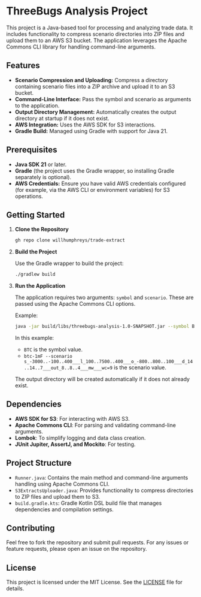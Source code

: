 # ThreeBugs Analysis Project

This project is a Java-based tool for processing and analyzing trade data. It includes functionality to compress scenario directories into ZIP files and upload them to an AWS S3 bucket. The application leverages the Apache Commons CLI library for handling command-line arguments.

## Features

- **Scenario Compression and Uploading:** Compress a directory containing scenario files into a ZIP archive and upload it to an S3 bucket.
- **Command-Line Interface:** Pass the symbol and scenario as arguments to the application.
- **Output Directory Management:** Automatically creates the output directory at startup if it does not exist.
- **AWS Integration:** Uses the AWS SDK for S3 interactions.
- **Gradle Build:** Managed using Gradle with support for Java 21.

## Prerequisites

- **Java SDK 21** or later.
- **Gradle** (the project uses the Gradle wrapper, so installing Gradle separately is optional).
- **AWS Credentials:** Ensure you have valid AWS credentials configured (for example, via the AWS CLI or environment variables) for S3 operations.

## Getting Started

1. **Clone the Repository**

   ```bash
   gh repo clone willhumphreys/trade-extract
   ```

2. **Build the Project**

   Use the Gradle wrapper to build the project:

   ```bash
   ./gradlew build
   ```

3. **Run the Application**

   The application requires two arguments: `symbol` and `scenario`. These are passed using the Apache Commons CLI options.

   Example:

   ```bash
   java -jar build/libs/threebugs-analysis-1.0-SNAPSHOT.jar --symbol BTC --scenario --symbol btc-1mF --scenario s_-3000..-100..400___l_100..7500..400___o_-800..800..100___d_14..14..7___out_8..8..4___mw___wc=9
   ```

   In this example:
   - `BTC` is the symbol value.
   - `btc-1mF --scenario s_-3000..-100..400___l_100..7500..400___o_-800..800..100___d_14..14..7___out_8..8..4___mw___wc=9` is the scenario value.

   The output directory will be created automatically if it does not already exist.

## Dependencies

- **AWS SDK for S3**: For interacting with AWS S3.
- **Apache Commons CLI**: For parsing and validating command-line arguments.
- **Lombok**: To simplify logging and data class creation.
- **JUnit Jupiter, AssertJ, and Mockito**: For testing.

## Project Structure

- `Runner.java`: Contains the main method and command-line arguments handling using Apache Commons CLI.
- `S3ExtractsUploader.java`: Provides functionality to compress directories to ZIP files and upload them to S3.
- `build.gradle.kts`: Gradle Kotlin DSL build file that manages dependencies and compilation settings.

## Contributing

Feel free to fork the repository and submit pull requests. For any issues or feature requests, please open an issue on the repository.

## License

This project is licensed under the MIT License. See the [LICENSE](LICENSE) file for details.